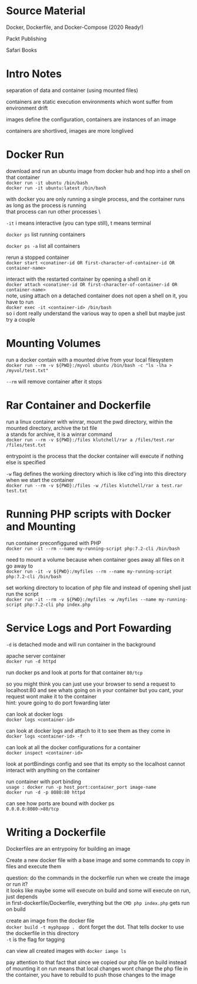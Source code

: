 # Source Material

Docker, Dockerfile, and Docker-Compose (2020 Ready!)

Packt Publishing

Safari Books

# Intro Notes

separation of data and container (using mounted files)

containers are static execution environments which wont suffer from environment drift

images define the configuration, containers are instances of an image

containers are shortlived, images are more longlived

# Docker Run

download and run an ubuntu image from docker hub and hop into a shell on that container \
`docker run -it ubuntu /bin/bash` \
`docker run -it ubuntu:latest /bin/bash`

with docker you are only running a single process, and the container runs as long as the process is running \
that process can run other processes \

`-it` i means interactive (you can type still), t means terminal

`docker ps` list running containers

`docker ps -a` list all containers

rerun a stopped container \
`docker start <conatiner-id OR first-character-of-container-id OR container-name>`

interact with the restarted container by opening a shell on it \
`docker attach <conatiner-id OR first-character-of-container-id OR container-name>` \
note, using attach on a detached container does not open a shell on it, you have to run \
`docker exec -it <container-id> /bin/bash` \
so i dont really understand the various way to open a shell but maybe just try a couple


# Mounting Volumes

run a docker contain with a mounted drive from your local filesystem \
`docker run --rm -v ${PWD}:/myvol ubuntu /bin/bash -c "ls -lha > /myvol/test.txt"`

`--rm` will remove container after it stops

# Rar Container and Dockerfile

run a linux container with winrar, mount the pwd directory, within the mounted directory, archive the txt file \
a stands for archive, it is a winrar command \
`docker run --rm -v ${PWD}:/files klutchell/rar a /files/test.rar /files/test.txt`

entrypoint is the process that the docker container will execute if nothing else is specified

`-w` flag defines the working directory which is like cd'ing into this directory when we start the container \
`docker run --rm -v ${PWD}:/files -w /files klutchell/rar a test.rar test.txt`

# Running PHP scripts with Docker and Mounting

run container preconfiggured with PHP \
`docker run -it --rm --name my-running-script php:7.2-cli /bin/bash`

need to mount a volume because when container goes away all files on it go away to \
`docker run -it -v ${PWD}:/myfiles --rm --name my-running-script php:7.2-cli /bin/bash`

set working directory to location of php file and instead of opening shell just run the script \
`docker run -it --rm -v ${PWD}:/myfiles -w /myfiles --name my-running-script php:7.2-cli php index.php`

# Service Logs and Port Fowarding

`-d` is detached mode and will run container in the background

apache server container \
`docker run -d httpd`

run docker ps and look at ports for that container
`80/tcp`

so you might think you can just use your browser to send a request to localhost:80 and see whats going on in your container but you cant, your request wont make it to the container \
hint: youre going to do port fowarding later 

can look at docker logs \
`docker logs <container-id>`

can look at docker logs and attach to it to see them as they come in \
`docker logs <container-id> -f`

can look at all the docker configurations for a container \
`docker inspect <container-id>`

look at portBindings config and see that its empty so the localhost cannot interact with anything on the container

run container with port binding \
`usage : docker run -p host_port:container_port image-name` \
`docker run -d -p 8080:80 httpd`

can see how ports are bound with docker ps \
`0.0.0.0:8080->80/tcp`

# Writing a Dockerfile

Dockerfiles are an entrypoiny for building an image 

Create a new docker file with a base image and some commands to copy in files and execute them

question: do the commands in the dockerfile run when we create the image or run it? \
it looks like maybe some will execute on build and some will execute on run, just depends \
in first-dockerfile/Dockerfile, everything but the `CMD php index.php` gets run on build

create an image from the docker file \
`docker build -t myphpapp . ` dont forget the dot. That tells docker to use the dockerfile in this directory \
`-t` is the flag for tagging

can view all created images with
`docker iamge ls`

pay attention to that fact that since we copied our php file on build instead of mounting it on run means that local
changes wont change the php file in the container, you have to rebuild to push those changes to the image

